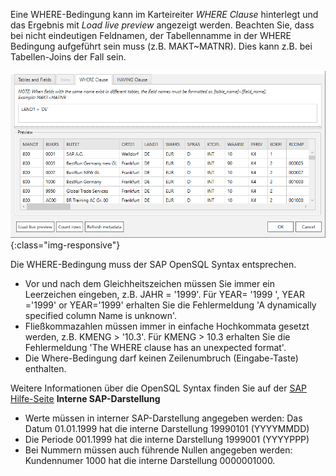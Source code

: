 Eine WHERE-Bedingung kann im Karteireiter *WHERE Clause* hinterlegt und das Ergebnis mit *Load live preview* angezeigt werden. Beachten Sie, dass bei nicht eindeutigen Feldnamen, der Tabellennamme in der WHERE Bedingung aufgeführt sein muss (z.B. MAKT~MATNR). Dies kann z.B. bei Tabellen-Joins der Fall sein.     

![Extraction-Settings-01](/img/content/Table-Extraction-Where-Clause.png){:class="img-responsive"}

Die WHERE-Bedingung muss der SAP OpenSQL Syntax entsprechen.

- Vor und nach dem Gleichheitszeichen müssen Sie immer ein Leerzeichen eingeben, z.B. JAHR = '1999'. Für YEAR= '1999 ', YEAR ='1999' or YEAR='1999' erhalten Sie die Fehlermeldung 'A dynamically specified column Name is unknown'.
- Fließkommazahlen müssen immer in einfache Hochkommata gesetzt werden, z.B. KMENG > '10.3'.  Für KMENG > 10.3 erhalten Sie die Fehlermeldung 'The WHERE clause has an unexpected format'.
- Die Where-Bedingung darf keinen Zeilenumbruch (Eingabe-Taste) enthalten.

Weitere Informationen über die OpenSQL Syntax finden Sie auf der [SAP Hilfe-Seite](https://help.sap.com/doc/saphelp_nw70ehp3/7.03.19/en-US/fc/eb3969358411d1829f0000e829fbfe/frameset.htm)
**Interne SAP-Darstellung**

- Werte müssen in interner SAP-Darstellung angegeben werden: 
Das Datum 01.01.1999 hat die interne Darstellung 19990101 (YYYYMMDD)
- Die Periode 001.1999 hat die interne Darstellung  1999001 (YYYYPPP)
- Bei Nummern müssen auch führende Nullen angegeben werden: Kundennumer 1000 hat die interne Darstellung 0000001000.



